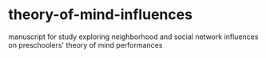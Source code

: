# theory-of-mind-influences
manuscript for study exploring neighborhood and social network influences on preschoolers' theory of mind performances
